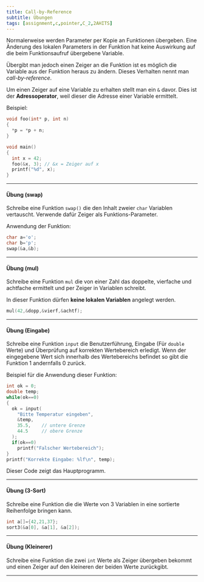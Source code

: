 ```yaml
---
title: Call-by-Reference
subtitle: Übungen
tags: [assignment,c,pointer,C_2,2AHITS]
---
```


Normalerweise werden Parameter per Kopie an Funktionen übergeben. Eine Änderung des lokalen Parameters in der Funktion hat keine Auswirkung auf die beim Funktionsaufruf übergebene Variable.

Übergibt man jedoch einen Zeiger an die Funktion ist es möglich die Variable aus der Funktion heraus zu ändern. Dieses Verhalten nennt man *call-by-reference*.

Um einen Zeiger auf eine Variable zu erhalten stellt man ein `&` davor. Dies ist der **Adressoperator**, weil dieser die Adresse einer Variable ermittelt.


Beispiel:

```c
void foo(int* p, int n)
{
  *p = *p + n;
}

void main()
{
  int x = 42;
  foo(&x, 3); // &x = Zeiger auf x
  printf("%d", x);
}
```

---

#### Übung (swap)

Schreibe eine Funktion `swap()` die den Inhalt zweier `char` Variablen vertauscht. Verwende dafür Zeiger als Funktions-Parameter. 

Anwendung der Funktion:


```c
char a='o';
char b='p';
swap(&a,&b);
```

---

#### Übung (mul)

Schreibe eine Funktion `mul` die von einer Zahl das doppelte, vierfache und achtfache ermittelt und per Zeiger in Variablen schreibt.

In dieser Funktion dürfen **keine lokalen Variablen** angelegt werden.
```c
mul(42,&dopp,&vierf,&achtf);
```


---

#### Übung (Eingabe)

Schreibe eine Funktion `input` die Benutzerführung, Eingabe (Für `double` Werte) und Überprüfung auf korrekten Wertebereich erledigt. Wenn der eingegebene Wert sich innerhalb des Wertebereichs befindet so gibt die Funktion 1 andernfalls 0 zurück.


Beispiel für die Anwendung dieser Funktion:
```c
int ok = 0;
double temp;
while(ok==0)
{
  ok = input(
    "Bitte Temperatur eingeben",
    &temp,
    35.5,    // untere Grenze
    44.5     // obere Grenze
  );
  if(ok==0)
    printf("Falscher Wertebereich");
}
printf("Korrekte Eingabe: %lf\n", temp);
```

Dieser Code zeigt das Hauptprogramm.

---

#### Übung (3-Sort)

Schreibe eine Funktion die die Werte von 3 Variablen in eine sortierte Reihenfolge bringen kann.


```c
int a[]={42,21,37};
sort3(&a[0], &a[1], &a[2]);
```

---

#### Übung (Kleinerer)

Schreibe eine Funktion die zwei `int` Werte als Zeiger übergeben bekommt und einen Zeiger auf den kleineren der beiden Werte zurückgibt.

---



